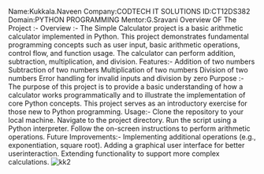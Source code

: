 Name:Kukkala.Naveen
Company:CODTECH IT SOLUTIONS
ID:CT12DS382
Domain:PYTHON PROGRAMMING
Mentor:G.Sravani
Overview OF The Project :-
Overview :- The Simple Calculator project is a basic arithmetic calculator implemented in Python. This project demonstrates fundamental programming concepts such as user input, basic arithmetic operations, control flow, and function usage. The calculator can perform addition, subtraction, multiplication, and division.
Features:- Addition of two numbers
           Subtraction of two numbers
           Multiplication of two numbers
           Division of two numbers
           Error handling for invalid inputs and division by zero
Purpose :- The purpose of this project is to provide a basic understanding of how a calculator works programmatically and to illustrate the implementation of core Python concepts. This project serves as an introductory exercise for those new to Python programming.
Usage:- Clone the repository to your local machine.
        Navigate to the project directory.
        Run the script using a Python interpreter.
        Follow the on-screen instructions to perform arithmetic operations.
Future Improvements:- Implementing additional operations (e.g., exponentiation, square root).
                      Adding a graphical user interface  for better userinteraction.
                      Extending functionality to support more complex calculations.
![kk2](https://github.com/user-attachments/assets/2ac4e07a-ae01-489b-8485-ef060caa3296)
